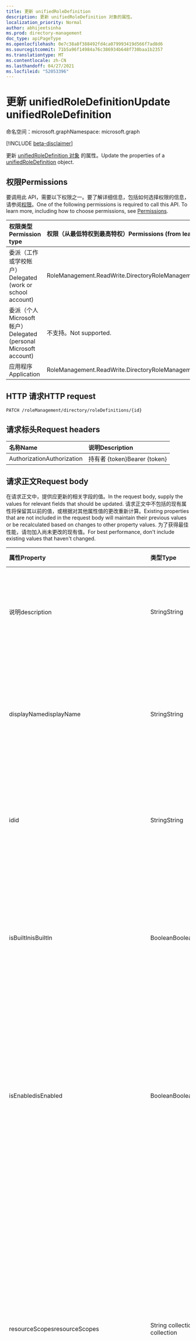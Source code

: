 ```yaml
---
title: 更新 unifiedRoleDefinition
description: 更新 unifiedRoleDefinition 对象的属性。
localization_priority: Normal
author: abhijeetsinha
ms.prod: directory-management
doc_type: apiPageType
ms.openlocfilehash: 0e7c38a8f388492fd4ca079993419d566f7ad8d6
ms.sourcegitcommit: 71b5a96f14984a76c386934b648f730baa1b2357
ms.translationtype: MT
ms.contentlocale: zh-CN
ms.lasthandoff: 04/27/2021
ms.locfileid: "52053396"
---
```

# <a name="update-unifiedroledefinition"></a><span data-ttu-id="17062-103">更新 unifiedRoleDefinition</span><span class="sxs-lookup"><span data-stu-id="17062-103">Update unifiedRoleDefinition</span></span>

<span data-ttu-id="17062-104">命名空间：microsoft.graph</span><span class="sxs-lookup"><span data-stu-id="17062-104">Namespace: microsoft.graph</span></span>

[!INCLUDE [beta-disclaimer](../../includes/beta-disclaimer.md)]

<span data-ttu-id="17062-105">更新 [unifiedRoleDefinition 对象](../resources/unifiedroledefinition.md) 的属性。</span><span class="sxs-lookup"><span data-stu-id="17062-105">Update the properties of a [unifiedRoleDefinition](../resources/unifiedroledefinition.md) object.</span></span>

## <a name="permissions"></a><span data-ttu-id="17062-106">权限</span><span class="sxs-lookup"><span data-stu-id="17062-106">Permissions</span></span>

<span data-ttu-id="17062-p101">要调用此 API，需要以下权限之一。要了解详细信息，包括如何选择权限的信息，请参阅[权限](/graph/permissions-reference)。</span><span class="sxs-lookup"><span data-stu-id="17062-p101">One of the following permissions is required to call this API. To learn more, including how to choose permissions, see [Permissions](/graph/permissions-reference).</span></span>

| <span data-ttu-id="17062-109">权限类型</span><span class="sxs-lookup"><span data-stu-id="17062-109">Permission type</span></span>                        | <span data-ttu-id="17062-110">权限（从最低特权到最高特权）</span><span class="sxs-lookup"><span data-stu-id="17062-110">Permissions (from least to most privileged)</span></span> |
|:---------------------------------------|:--------------------------------------------|
| <span data-ttu-id="17062-111">委派（工作或学校帐户）</span><span class="sxs-lookup"><span data-stu-id="17062-111">Delegated (work or school account)</span></span>     | <span data-ttu-id="17062-112">RoleManagement.ReadWrite.Directory</span><span class="sxs-lookup"><span data-stu-id="17062-112">RoleManagement.ReadWrite.Directory</span></span> |
| <span data-ttu-id="17062-113">委派（个人 Microsoft 帐户）</span><span class="sxs-lookup"><span data-stu-id="17062-113">Delegated (personal Microsoft account)</span></span> | <span data-ttu-id="17062-114">不支持。</span><span class="sxs-lookup"><span data-stu-id="17062-114">Not supported.</span></span> |
| <span data-ttu-id="17062-115">应用程序</span><span class="sxs-lookup"><span data-stu-id="17062-115">Application</span></span>                            | <span data-ttu-id="17062-116">RoleManagement.ReadWrite.Directory</span><span class="sxs-lookup"><span data-stu-id="17062-116">RoleManagement.ReadWrite.Directory</span></span> |

## <a name="http-request"></a><span data-ttu-id="17062-117">HTTP 请求</span><span class="sxs-lookup"><span data-stu-id="17062-117">HTTP request</span></span>

<!-- { "blockType": "ignored" } -->

```http
PATCH /roleManagement/directory/roleDefinitions/{id}
```

## <a name="request-headers"></a><span data-ttu-id="17062-118">请求标头</span><span class="sxs-lookup"><span data-stu-id="17062-118">Request headers</span></span>

| <span data-ttu-id="17062-119">名称</span><span class="sxs-lookup"><span data-stu-id="17062-119">Name</span></span>       | <span data-ttu-id="17062-120">说明</span><span class="sxs-lookup"><span data-stu-id="17062-120">Description</span></span>|
|:-----------|:-----------|
| <span data-ttu-id="17062-121">Authorization</span><span class="sxs-lookup"><span data-stu-id="17062-121">Authorization</span></span> | <span data-ttu-id="17062-122">持有者 {token}</span><span class="sxs-lookup"><span data-stu-id="17062-122">Bearer {token}</span></span> |

## <a name="request-body"></a><span data-ttu-id="17062-123">请求正文</span><span class="sxs-lookup"><span data-stu-id="17062-123">Request body</span></span>

<span data-ttu-id="17062-124">在请求正文中，提供应更新的相关字段的值。</span><span class="sxs-lookup"><span data-stu-id="17062-124">In the request body, supply the values for relevant fields that should be updated.</span></span> <span data-ttu-id="17062-125">请求正文中不包括的现有属性将保留其以前的值，或根据对其他属性值的更改重新计算。</span><span class="sxs-lookup"><span data-stu-id="17062-125">Existing properties that are not included in the request body will maintain their previous values or be recalculated based on changes to other property values.</span></span> <span data-ttu-id="17062-126">为了获得最佳性能，请勿加入尚未更改的现有值。</span><span class="sxs-lookup"><span data-stu-id="17062-126">For best performance, don't include existing values that haven't changed.</span></span>

| <span data-ttu-id="17062-127">属性</span><span class="sxs-lookup"><span data-stu-id="17062-127">Property</span></span>     | <span data-ttu-id="17062-128">类型</span><span class="sxs-lookup"><span data-stu-id="17062-128">Type</span></span>        | <span data-ttu-id="17062-129">说明</span><span class="sxs-lookup"><span data-stu-id="17062-129">Description</span></span> |
|:-------------|:------------|:------------|
|<span data-ttu-id="17062-130">说明</span><span class="sxs-lookup"><span data-stu-id="17062-130">description</span></span>|<span data-ttu-id="17062-131">String</span><span class="sxs-lookup"><span data-stu-id="17062-131">String</span></span>| <span data-ttu-id="17062-132">角色定义的说明。</span><span class="sxs-lookup"><span data-stu-id="17062-132">The description for the role definition.</span></span> <span data-ttu-id="17062-133">isBuiltIn 为 true 时为只读。</span><span class="sxs-lookup"><span data-stu-id="17062-133">Read-only when isBuiltIn is true.</span></span> |
|<span data-ttu-id="17062-134">displayName</span><span class="sxs-lookup"><span data-stu-id="17062-134">displayName</span></span>|<span data-ttu-id="17062-135">String</span><span class="sxs-lookup"><span data-stu-id="17062-135">String</span></span>| <span data-ttu-id="17062-136">角色显示名称的角色定义。</span><span class="sxs-lookup"><span data-stu-id="17062-136">The display name for the role definition.</span></span> <span data-ttu-id="17062-137">isBuiltIn 为 true 时为只读。</span><span class="sxs-lookup"><span data-stu-id="17062-137">Read-only when isBuiltIn is true.</span></span> <span data-ttu-id="17062-138">必需。</span><span class="sxs-lookup"><span data-stu-id="17062-138">Required.</span></span>|
|<span data-ttu-id="17062-139">id</span><span class="sxs-lookup"><span data-stu-id="17062-139">id</span></span>|<span data-ttu-id="17062-140">String</span><span class="sxs-lookup"><span data-stu-id="17062-140">String</span></span>| <span data-ttu-id="17062-141">角色定义的唯一标识符。</span><span class="sxs-lookup"><span data-stu-id="17062-141">The unique identifier for the role definition.</span></span> <span data-ttu-id="17062-142">键，不可为 null，只读。</span><span class="sxs-lookup"><span data-stu-id="17062-142">Key, not nullable, Read-only.</span></span> |
|<span data-ttu-id="17062-143">isBuiltIn</span><span class="sxs-lookup"><span data-stu-id="17062-143">isBuiltIn</span></span>|<span data-ttu-id="17062-144">Boolean</span><span class="sxs-lookup"><span data-stu-id="17062-144">Boolean</span></span>| <span data-ttu-id="17062-145">指示角色定义是否属于产品或自定义中包含的默认集的标志。</span><span class="sxs-lookup"><span data-stu-id="17062-145">Flag indicating if the role definition is part of the default set included with the product or custom.</span></span> <span data-ttu-id="17062-146">只读。</span><span class="sxs-lookup"><span data-stu-id="17062-146">Read-only.</span></span> |
|<span data-ttu-id="17062-147">isEnabled</span><span class="sxs-lookup"><span data-stu-id="17062-147">isEnabled</span></span>|<span data-ttu-id="17062-148">Boolean</span><span class="sxs-lookup"><span data-stu-id="17062-148">Boolean</span></span>| <span data-ttu-id="17062-149">指示角色是否已启用分配的标志。</span><span class="sxs-lookup"><span data-stu-id="17062-149">Flag indicating if the role is enabled for assignment.</span></span> <span data-ttu-id="17062-150">如果为 false，则角色不能用于分配。</span><span class="sxs-lookup"><span data-stu-id="17062-150">If false the role is not available for assignment.</span></span> <span data-ttu-id="17062-151">isBuiltIn 为 true 时为只读。</span><span class="sxs-lookup"><span data-stu-id="17062-151">Read-only when isBuiltIn is true.</span></span> |
|<span data-ttu-id="17062-152">resourceScopes</span><span class="sxs-lookup"><span data-stu-id="17062-152">resourceScopes</span></span>|<span data-ttu-id="17062-153">String collection</span><span class="sxs-lookup"><span data-stu-id="17062-153">String collection</span></span>| <span data-ttu-id="17062-154">角色定义授予的作用域权限列表适用。</span><span class="sxs-lookup"><span data-stu-id="17062-154">List of scopes permissions granted by the role definition apply to.</span></span> <span data-ttu-id="17062-155">目前仅支持"/"。</span><span class="sxs-lookup"><span data-stu-id="17062-155">Currently only "/" is supported.</span></span> <span data-ttu-id="17062-156">isBuiltIn 为 true 时为只读。</span><span class="sxs-lookup"><span data-stu-id="17062-156">Read-only when isBuiltIn is true.</span></span> <span data-ttu-id="17062-157">**请勿使用。此属性将很快弃用。将作用域附加到角色分配。**</span><span class="sxs-lookup"><span data-stu-id="17062-157">**DO NOT USE. This property will be deprecated soon. Attach scope to role assignment.**</span></span>|
|<span data-ttu-id="17062-158">rolePermissions</span><span class="sxs-lookup"><span data-stu-id="17062-158">rolePermissions</span></span>|<span data-ttu-id="17062-159">[unifiedRolePermission](../resources/unifiedrolepermission.md) 集合</span><span class="sxs-lookup"><span data-stu-id="17062-159">[unifiedRolePermission](../resources/unifiedrolepermission.md) collection</span></span>| <span data-ttu-id="17062-160">角色中包含的权限列表。</span><span class="sxs-lookup"><span data-stu-id="17062-160">List of permissions included in the role.</span></span> <span data-ttu-id="17062-161">isBuiltIn 为 true 时为只读。</span><span class="sxs-lookup"><span data-stu-id="17062-161">Read-only when isBuiltIn is true.</span></span> <span data-ttu-id="17062-162">必需。</span><span class="sxs-lookup"><span data-stu-id="17062-162">Required.</span></span> |
|<span data-ttu-id="17062-163">templateId</span><span class="sxs-lookup"><span data-stu-id="17062-163">templateId</span></span>|<span data-ttu-id="17062-164">String</span><span class="sxs-lookup"><span data-stu-id="17062-164">String</span></span>| <span data-ttu-id="17062-165">可以在 isBuiltIn 为 false 时设置的自定义模板标识符。</span><span class="sxs-lookup"><span data-stu-id="17062-165">Custom template identifier that can be set when isBuiltIn is false.</span></span> <span data-ttu-id="17062-166">如果一个标识符在不同目录之间需要相同，则通常使用此标识符。</span><span class="sxs-lookup"><span data-stu-id="17062-166">This identifier is typically used if one needs an identifier to be the same across different directories.</span></span> <span data-ttu-id="17062-167">isBuiltIn 为 true 时为只读。</span><span class="sxs-lookup"><span data-stu-id="17062-167">Read-only when isBuiltIn is true.</span></span> |
|<span data-ttu-id="17062-168">inheritsPermissionsFrom</span><span class="sxs-lookup"><span data-stu-id="17062-168">inheritsPermissionsFrom</span></span>| <span data-ttu-id="17062-169">[unifiedRoleDefinition](../resources/unifiedroledefinition.md) 集合</span><span class="sxs-lookup"><span data-stu-id="17062-169">[unifiedRoleDefinition](../resources/unifiedroledefinition.md) collection</span></span>| <span data-ttu-id="17062-170">给定角色定义从其继承的角色定义的只读集合。</span><span class="sxs-lookup"><span data-stu-id="17062-170">Read-only collection of role definitions that the given role definition inherits from.</span></span> <span data-ttu-id="17062-171">仅 Azure AD 内置角色支持此属性。</span><span class="sxs-lookup"><span data-stu-id="17062-171">Only Azure AD built-in roles support this attribute.</span></span> |
|<span data-ttu-id="17062-172">version</span><span class="sxs-lookup"><span data-stu-id="17062-172">version</span></span>|<span data-ttu-id="17062-173">String</span><span class="sxs-lookup"><span data-stu-id="17062-173">String</span></span>| <span data-ttu-id="17062-174">指示角色定义的版本。</span><span class="sxs-lookup"><span data-stu-id="17062-174">Indicates version of the role definition.</span></span> <span data-ttu-id="17062-175">isBuiltIn 为 true 时为只读。</span><span class="sxs-lookup"><span data-stu-id="17062-175">Read-only when isBuiltIn is true.</span></span>|

## <a name="response"></a><span data-ttu-id="17062-176">响应</span><span class="sxs-lookup"><span data-stu-id="17062-176">Response</span></span>

<span data-ttu-id="17062-177">如果成功，此方法在响应正文中返回 响应代码和更新的 `200 OK` [unifiedRoleDefinition](../resources/unifiedroledefinition.md) 对象。</span><span class="sxs-lookup"><span data-stu-id="17062-177">If successful, this method returns a `200 OK` response code and an updated [unifiedRoleDefinition](../resources/unifiedroledefinition.md) object in the response body.</span></span>

## <a name="example"></a><span data-ttu-id="17062-178">示例</span><span class="sxs-lookup"><span data-stu-id="17062-178">Example</span></span>

### <a name="request"></a><span data-ttu-id="17062-179">请求</span><span class="sxs-lookup"><span data-stu-id="17062-179">Request</span></span>

<span data-ttu-id="17062-180">下面展示了示例请求。</span><span class="sxs-lookup"><span data-stu-id="17062-180">The following is an example of the request.</span></span>


# <a name="http"></a>[<span data-ttu-id="17062-181">HTTP</span><span class="sxs-lookup"><span data-stu-id="17062-181">HTTP</span></span>](#tab/http)
<!-- {
  "blockType": "request",
  "name": "update_unifiedroledefinition"
}-->

```http
PATCH https://graph.microsoft.com/beta/roleManagement/directory/roleDefinitions/0d55728d-3e24-4309-9b1b-5ac09921475a
Content-type: application/json

{
  "description": "Update basic properties of application registrations",
  "displayName": "Application Registration Support Administrator",
  "rolePermissions":
    [
        {
            "allowedResourceActions": 
            [
                "microsoft.directory/applications/basic/read"
            ]
        }
    ]
}
```
# <a name="c"></a>[<span data-ttu-id="17062-182">C#</span><span class="sxs-lookup"><span data-stu-id="17062-182">C#</span></span>](#tab/csharp)
[!INCLUDE [sample-code](../includes/snippets/csharp/update-unifiedroledefinition-csharp-snippets.md)]
[!INCLUDE [sdk-documentation](../includes/snippets/snippets-sdk-documentation-link.md)]

# <a name="javascript"></a>[<span data-ttu-id="17062-183">JavaScript</span><span class="sxs-lookup"><span data-stu-id="17062-183">JavaScript</span></span>](#tab/javascript)
[!INCLUDE [sample-code](../includes/snippets/javascript/update-unifiedroledefinition-javascript-snippets.md)]
[!INCLUDE [sdk-documentation](../includes/snippets/snippets-sdk-documentation-link.md)]

# <a name="objective-c"></a>[<span data-ttu-id="17062-184">Objective-C</span><span class="sxs-lookup"><span data-stu-id="17062-184">Objective-C</span></span>](#tab/objc)
[!INCLUDE [sample-code](../includes/snippets/objc/update-unifiedroledefinition-objc-snippets.md)]
[!INCLUDE [sdk-documentation](../includes/snippets/snippets-sdk-documentation-link.md)]

# <a name="java"></a>[<span data-ttu-id="17062-185">Java</span><span class="sxs-lookup"><span data-stu-id="17062-185">Java</span></span>](#tab/java)
[!INCLUDE [sample-code](../includes/snippets/java/update-unifiedroledefinition-java-snippets.md)]
[!INCLUDE [sdk-documentation](../includes/snippets/snippets-sdk-documentation-link.md)]

---


### <a name="response"></a><span data-ttu-id="17062-186">响应</span><span class="sxs-lookup"><span data-stu-id="17062-186">Response</span></span>

<span data-ttu-id="17062-187">下面展示了示例响应。</span><span class="sxs-lookup"><span data-stu-id="17062-187">The following is an example of the response.</span></span>
> <span data-ttu-id="17062-188">**注意：** 为了提高可读性，可能缩短了此处显示的响应对象。</span><span class="sxs-lookup"><span data-stu-id="17062-188">**Note:** The response object shown here might be shortened for readability.</span></span>

<!-- {
  "blockType": "response",
  "truncated": true,
  "@odata.type": "microsoft.graph.unifiedRoleDefinition"
} -->

```http
HTTP/1.1 204 OK
Content-type: application/json

```

<!-- uuid: 16cd6b66-4b1a-43a1-adaf-3a886856ed98
2019-02-04 14:57:30 UTC -->
<!-- {
  "type": "#page.annotation",
  "description": "Update unifiedroledefinition",
  "keywords": "",
  "section": "documentation",
  "tocPath": ""
}-->


